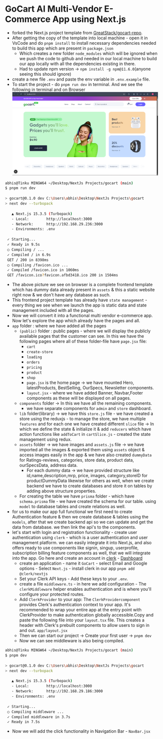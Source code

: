 # GoCart AI Multi-Vendor E-Commerce App using Next.js

- forked the Next.js project template from [GreatStack/gocart-repo](https://github.com/GreatStackDev/gocart).
- After getting the copy of the template into local machine - open it in VsCode and do `pnpm install` to install necessary dependencies needed to build this app which are present in `package.json`
  - Which creates a new folder `node_modules` which will be ignored when we push the code to github and needed in our local machine to build our app locally with all the dependencies existing in there.
  - Had to update npm version -> `npm install -g npm@11.6.0`(anyone seeing this should ignore)
- create a new file `.env` and paste the env variable in `.env.example` file.
- To start the project - do `pnpm run dev` in terminal. And we see the following in terminal and on Browser
  ![alt text](assets/app_landing_page_getting_started.png)

```bash
abhis@Tinku MINGW64 ~/Desktop/NextJs Projects/gocart (main)
$ pnpm run dev

> gocart@0.1.0 dev C:\Users\abhis\Desktop\NextJs Projects\gocart
> next dev --turbopack

   ▲ Next.js 15.3.5 (Turbopack)
   - Local:        http://localhost:3000
   - Network:      http://192.168.29.236:3000
   - Environments: .env

 ✓ Starting...
 ✓ Ready in 9.5s
 ○ Compiling / ...
 ✓ Compiled / in 6.9s
 GET / 200 in 8398ms
 ○ Compiling /favicon.ico ...
 ✓ Compiled /favicon.ico in 1060ms
 GET /favicon.ico?favicon.afbd3418.ico 200 in 1504ms
```

- The above picture we see on browser is a complete frontend template which has dummy data already present in `assets` & this a static website right now & we don't have any database as such.
- This frontend project template has already have `state management` - every thing we see when we launch the app is static data and state management included with all the pages.
- Now we will convert it into a functional multi vendor e-commerce app. Now let's explore the app which already have the pages and all.
- `app` folder : where we have added all the pages
  - `(public)` folder : public pages - where we will display the publicly available pages that the customer can see. In this we have the following pages where all of these folder-file have `page.jsx` file:
    - `cart`
    - `create-store`
    - `loading`
    - `orders`
    - `pricing`
    - `product`
    - `shop`
    - `page.jsx` is the home page -> we have mounted Hero, latestProducts, BestSelling, OurSpecs, Newsletter components.
    - `layout.jsx` - where we have added Banner, Navbar,Footer components as these will be displayed on all pages.
  - `components` folder -> In this we have all the remaining components.
    - we have separate components for `admin` and `store` dashboard.
  - `lib` folder(library) -> we have this `store.js` file - we have created a store using the reduxjs - to manage the store, we have multiple `features` and for each one we have created different `slice` file -> In which we define the state & initialize it & add `reducers` which have action functions like `addToCart` in `cartSlice.js` - created the state management using redux.
  - `assets` folder -> we have images and `assets.js` file -> we have imported all the images & exported them using `assets` object & access images easily in the app & we have also created `dummyData` for Ratings-reviews, categories, store data, product data, ourSpecsData, address data.
    - For each dummy data -> we have provided structure like id,name,description,mrp, price, images, category,storeID for productDummyData likewise for others as well, when we create backend we have to create databases and store it on tables by adding above structure properties.
  - For creating the table we have `prisma` folder - which have `schema.prisma` file - we have created the schema for our table. using `model` to database tables and create relations as well.
- for us to make our app full functional we first need to create Authentication feature & then we create database & tables using the `models`, after that we create backend api so we can update and get the data from database. we then link the api's to the components.
- let's start with login and registration functionality - create user authentication using `clerk` - which is a user authentication and user management platform. we can easily integrate it into Next.js, and also offers ready to use components like signin, singup, userprofile, subscription billing feature components as well, that we will integrate into the app. Go here and create an account in [clerk](https://clerk.com/nextjs-authentication) - [Dashboard](https://dashboard.clerk.com/apps)
  - create an application - name it `GoCart` - select Email and Google options - Select `Next.js` - install clerk in our app `pnpm add @clerk/nextjs`
  - Set your Clerk API keys - Add these keys to your `.env`.
  - create a file `middleware.ts` - in here we add configuration - The `clerkMiddleware` helper enables authentication and is where you'll configure your protected routes.
  - Add `ClerkProvider` to your app: The `ClerkProvidercomponent` provides Clerk's authentication context to your app. It's recommended to wrap your entire app at the entry point with ClerkProvider to make authentication globally accessible.Copy and paste the following file into your `layout.tsx` file. This creates a header with Clerk's prebuilt components to allow users to sign in and out. `app/layout.jsx`
  - Then we can start our project -> Create your first user -> `pnpm dev`
  - Now we can see middleware is also being compiled.

```bash
abhis@Tinku MINGW64 ~/Desktop/NextJs Projects/gocart (main)
$ pnpm dev

> gocart@0.1.0 dev C:\Users\abhis\Desktop\NextJs Projects\gocart
> next dev --turbopack

   ▲ Next.js 15.3.5 (Turbopack)
   - Local:        http://localhost:3000
   - Network:      http://192.168.29.186:3000
   - Environments: .env

 ✓ Starting...
 ○ Compiling middleware ...
 ✓ Compiled middleware in 3.7s
 ✓ Ready in 7.5s
```

- Now we will add the click functionality in Navigation Bar - `NavBar.jsx`